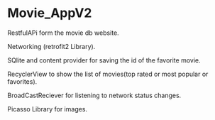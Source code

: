 # Movie_AppV2
 RestfulAPi form the movie db website.

 Networking (retrofit2 Library).

 SQlite and content provider for saving the id of the favorite movie.

 RecyclerView to show the list of movies(top rated or most popular or favorites).

 BroadCastReciever for listening to network status changes.

 Picasso Library for images.
